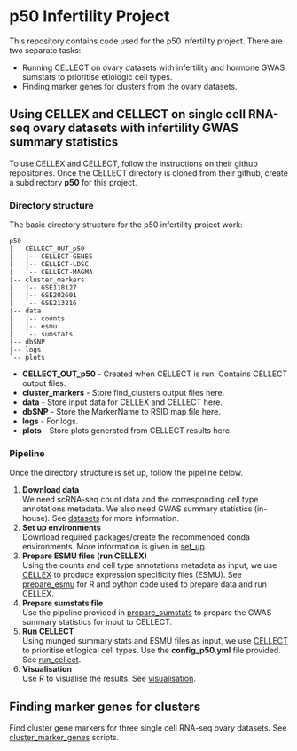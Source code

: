 # p50 Infertility Project
This repository contains code used for the p50 infertility project. There are two separate tasks:
- Running CELLECT on ovary datasets with infertility and hormone GWAS sumstats to prioritise etiologic cell types.
- Finding marker genes for clusters from the ovary datasets.

## Using CELLEX and CELLECT on single cell RNA-seq ovary datasets with infertility GWAS summary statistics
To use CELLEX and CELLECT, follow the instructions on their github repositories. Once the CELLECT directory is cloned from their github, create a subdirectory **p50** for this project.

### Directory structure
The basic directory structure for the p50 infertility project work:
```
p50
|-- CELLECT_OUT_p50
|   |-- CELLECT-GENES
|   |-- CELLECT-LDSC
|   `-- CELLECT-MAGMA
|-- cluster_markers
|   |-- GSE118127
|   |-- GSE202601
|   `-- GSE213216
|-- data
|   |-- counts
|   |-- esmu
|   `-- sumstats
|-- dbSNP
|-- logs
`-- plots
```
- **CELLECT_OUT_p50** - Created when CELLECT is run. Contains CELLECT output files.
- **cluster_markers** - Store find_clusters output files here.
- **data** - Store input data for CELLEX and CELLECT here.
- **dbSNP** - Store the MarkerName to RSID map file here.
- **logs** - For logs.
- **plots** - Store plots generated from CELLECT results here. 

### Pipeline
Once the directory structure is set up, follow the pipeline below.
1. **Download data**  
We need scRNA-seq count data and the corresponding cell type annotations metadata. We also need GWAS summary statistics (in-house). See [datasets](https://github.com/melparker101/p50/tree/main/datasets) for more information.  
2. **Set up environments**  
Download required packages/create the recommended conda environments. More information is given in [set_up](https://github.com/melparker101/p50/tree/main/set_up).
3. **Prepare ESMU files (run CELLEX)**  
Using the counts and cell type annotations metadata as input, we use [CELLEX](https://github.com/perslab/CELLEX) to produce expression specificity files (ESMU). See [prepare_esmu](https://github.com/melparker101/p50/tree/main/prepare_esmu) for R and python code used to prepare data and run CELLEX.
4. **Prepare sumstats file**  
Use the pipeline provided in [prepare_sumstats](https://github.com/melparker101/p50/tree/main/prepare_sumstats) to prepare the GWAS summary statistics for input to CELLECT.  
5. **Run CELLECT**  
Using munged summary stats and ESMU files as input, we use [CELLECT](https://github.com/perslab/CELLECT/wiki/CELLECT-LDSC-Tutorial) to prioritise etilogical cell types. Use the **config_p50.yml** file provided. See [run_cellect](https://github.com/melparker101/p50/tree/main/run_cellect).  
6. **Visualisation**  
Use R to visualise the results. See [visualisation](https://github.com/melparker101/p50/tree/main/visualisation).  

## Finding marker genes for clusters
Find cluster gene markers for three single cell RNA-seq ovary datasets. See [cluster_marker_genes](https://github.com/melparker101/p50/tree/main/cluster_marker_genes) scripts.
